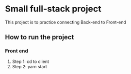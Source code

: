 # Small full-stack project

This project is to practice connecting Back-end to Front-end

## How to run the project

### Front end

1. Step 1: cd to client
2. Step 2: yarn start
